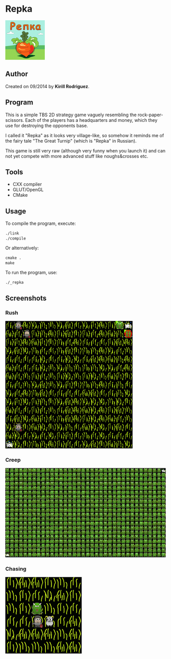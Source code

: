 # Repka

![](./_Icon.png)

## Author

Created on 09/2014 by **Kirill Rodriguez**.

## Program

This is a simple TBS 2D strategy game vaguely resembling the rock-paper-scissors. Each of the players has a headquarters and money, which they use for destroying the opponents base.

I called it "Repka" as it looks very village-like, so somehow it reminds me of the fairy tale "The Great Turnip" (which is "Repka" in Russian).

This game is still very raw (although very funny when you launch it) and can not yet compete with more advanced stuff like noughs&crosses etc.

## Tools

* CXX compiler
* GLUT/OpenGL
* CMake

## Usage

To compile the program, execute:

    ./link
    ./compile

Or alternatively:

    cmake .
    make

To run the program, use:

    ./_repka

## Screenshots

### Rush

![begin](./_screenshots/begin.gif)

### Creep

![dragons](./_screenshots/dragons.gif)

### Chasing

![chasing](./_screenshots/chasing.gif)
